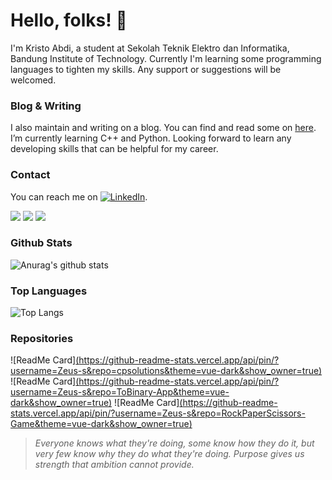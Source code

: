 # Hello, folks! 👋

I'm Kristo Abdi, a student at Sekolah Teknik Elektro dan Informatika, Bandung Institute of Technology. Currently I'm learning some programming languages to tighten my skills. Any support or suggestions will be welcomed.

### Blog & Writing

I also maintain and writing on a blog. You can find and read some on [here](https://www.medium.com/kristabdi/).
I’m currently learning C++ and Python. Looking forward to learn any developing skills that can be helpful for my career.

### Contact 

You can reach me on [![LinkedIn][2.2]][2].

[2.2]: https://raw.githubusercontent.com/MartinHeinz/MartinHeinz/master/linkedin-3-16.png (LinkedIn icon without padding)
[2]: https://www.linkedin.com/in/kristabdi/

![](https://img.shields.io/badge/<Code>-<C++>-informational?style=flat&logo=<LOGO_NAME>&logoColor=white&color=2bbc8a)
![](https://img.shields.io/badge/<Code>-<Python>-informational?style=flat&logo=<LOGO_NAME>&logoColor=white&color=2bbc8a)
![](https://img.shields.io/badge/<Source>-<Git>-informational?style=flat&logo=<LOGO_NAME>&logoColor=white&color=2bbc8a)

### Github Stats
![Anurag's github stats](https://github-readme-stats.vercel.app/api?username=Zeus-s&theme=tokyonight&show_icons=true)

### Top Languages
![Top Langs](https://github-readme-stats.vercel.app/api/top-langs/?username=Zeus-s&layout=compact&theme=vue-dark&theme=vue-dark)

### Repositories
![ReadMe Card][(https://github-readme-stats.vercel.app/api/pin/?username=Zeus-s&repo=cpsolutions&theme=vue-dark&show_owner=true)](https://github.com/Zeus-s/cpsolutions/)
![ReadMe Card][(https://github-readme-stats.vercel.app/api/pin/?username=Zeus-s&repo=ToBinary-App&theme=vue-dark&show_owner=true)](https://github.com/Zeus-s/ToBinary-App/)
![ReadMe Card][(https://github-readme-stats.vercel.app/api/pin/?username=Zeus-s&repo=RockPaperScissors-Game&theme=vue-dark&show_owner=true)](https://github.com/Zeus-s/RockPaperScissors-Game/)

> _Everyone knows what they're doing, some know how they do it, but very few know why they do what they're doing. Purpose gives us strength that ambition cannot provide._
